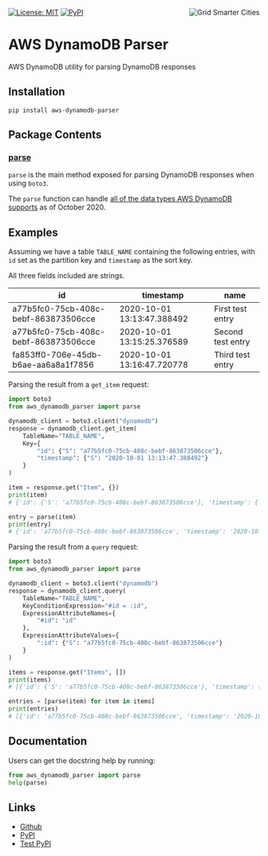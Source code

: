 [<img align="right" alt="Grid Smarter Cities" src="https://s3.eu-west-2.amazonaws.com/open-source-resources/grid_smarter_cities_small.png">](https://www.gridsmartercities.com/)

[![License: MIT](https://img.shields.io/badge/License-MIT-brightgreen.svg)](https://opensource.org/licenses/MIT)
[![PyPI](https://img.shields.io/pypi/v/pywsitest.svg?color=brightgreen)](https://pypi.org/project/aws-dynamodb-parser/)

# AWS DynamoDB Parser

AWS DynamoDB utility for parsing DynamoDB responses

## Installation
```
pip install aws-dynamodb-parser
```

## Package Contents
### [parse](https://github.com/gridsmartercities/aws-dynamodb-parser/blob/master/aws_dynamodb_parser/utils.py#L4)
`parse` is the main method exposed for parsing DynamoDB responses when using `boto3`.

The `parse` function can handle [all of the data types AWS DynamoDB supports](https://boto3.amazonaws.com/v1/documentation/api/latest/_modules/boto3/dynamodb/types.html) as of October 2020.

## Examples
Assuming we have a table `TABLE_NAME` containing the following entries, with `id` set as the partition key and `timestamp` as the sort key.

All three fields included are strings.

|id                                  |timestamp                 |name             |
|------------------------------------|--------------------------|-----------------|
|a77b5fc0-75cb-408c-bebf-863873506cce|2020-10-01 13:13:47.388492|First test entry |
|a77b5fc0-75cb-408c-bebf-863873506cce|2020-10-01 13:15:25.376589|Second test entry|
|fa853ff0-706e-45db-b6ae-aa6a8a1f7856|2020-10-01 13:16:47.720778|Third test entry |


Parsing the result from a `get_item` request:

```py
import boto3
from aws_dynamodb_parser import parse

dynamodb_client = boto3.client("dynamodb")
response = dynamodb_client.get_item(
    TableName="TABLE_NAME",
    Key={
        "id": {"S": "a77b5fc0-75cb-408c-bebf-863873506cce"},
        "timestamp": {"S": "2020-10-01 13:13:47.388492"}
    }
)

item = response.get("Item", {})
print(item)
# {'id': {'S': 'a77b5fc0-75cb-408c-bebf-863873506cce'}, 'timestamp': {'S': '2020-10-01 13:13:47.388492'}, 'name': {'S': 'First test entry'}}

entry = parse(item)
print(entry)
# {'id': 'a77b5fc0-75cb-408c-bebf-863873506cce', 'timestamp': '2020-10-01 13:13:47.388492', 'name': 'First test entry'}
```

Parsing the result from a `query` request:

```py
import boto3
from aws_dynamodb_parser import parse

dynamodb_client = boto3.client("dynamodb")
response = dynamodb_client.query(
    TableName="TABLE_NAME",
    KeyConditionExpression="#id = :id",
    ExpressionAttributeNames={
        "#id": "id"
    },
    ExpressionAttributeValues={
        ":id": {"S": "a77b5fc0-75cb-408c-bebf-863873506cce"}
    }
)

items = response.get("Items", [])
print(items)
# [{'id': {'S': 'a77b5fc0-75cb-408c-bebf-863873506cce'}, 'timestamp': {'S': '2020-10-01 13:13:47.388492'}, 'name': {'S': 'First test entry'}}, {'id': {'S': 'a77b5fc0-75cb-408c-bebf-863873506cce'}, 'timestamp': {'S': '2020-10-01 13:15:25.376589'}, 'name': {'S': 'Second test entry'}}]

entries = [parse(item) for item in items]
print(entries)
# [{'id': 'a77b5fc0-75cb-408c-bebf-863873506cce', 'timestamp': '2020-10-01 13:13:47.388492, 'name': 'First test entry'}, {'id': 'a77b5fc0-75cb-408c-bebf-863873506cce', 'timestamp': '2020-10-01 13:15:25.376589', 'name': 'Second test entry'}]
```

## Documentation
Users can get the docstring help by running:
```py
from aws_dynamodb_parser import parse
help(parse)
```

## Links
- [Github](https://github.com/gridsmartercities/aws-dynamodb-parser)
- [PyPI](https://pypi.org/project/aws-dynamodb-parser/)
- [Test PyPI](https://test.pypi.org/project/aws-dynamodb-parser/)